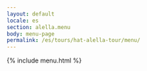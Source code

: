 ```yaml
---
layout: default
locale: es
section: alella.menu
body: menu-page
permalink: /es/tours/hat-alella-tour/menu/
---
```


{% include menu.html %}
